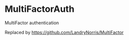 # MultiFactorAuth
MultiFactor authentication

Replaced by https://github.com/LandryNorris/MultiFactor
